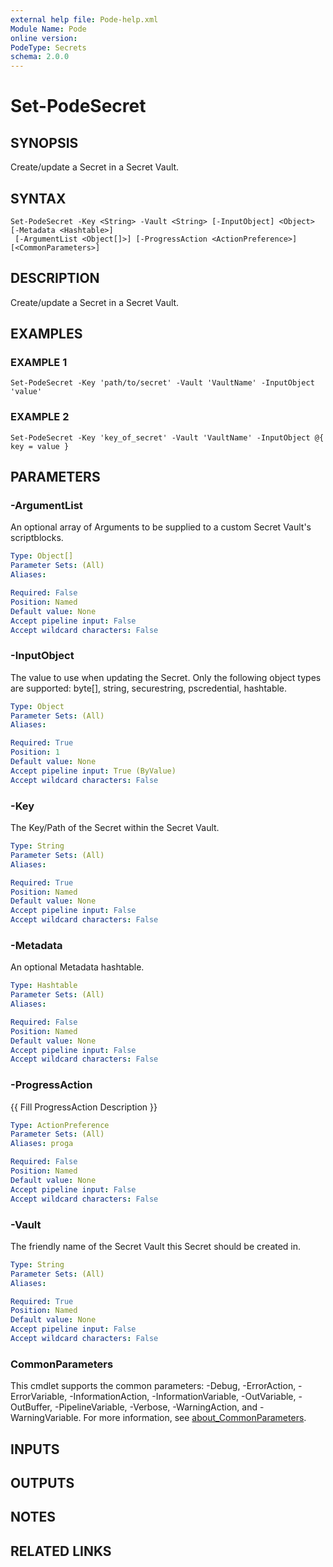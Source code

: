 ```yaml
---
external help file: Pode-help.xml
Module Name: Pode
online version:
PodeType: Secrets
schema: 2.0.0
---
```


# Set-PodeSecret

## SYNOPSIS
Create/update a Secret in a Secret Vault.

## SYNTAX

```
Set-PodeSecret -Key <String> -Vault <String> [-InputObject] <Object> [-Metadata <Hashtable>]
 [-ArgumentList <Object[]>] [-ProgressAction <ActionPreference>] [<CommonParameters>]
```

## DESCRIPTION
Create/update a Secret in a Secret Vault.

## EXAMPLES

### EXAMPLE 1
```
Set-PodeSecret -Key 'path/to/secret' -Vault 'VaultName' -InputObject 'value'
```

### EXAMPLE 2
```
Set-PodeSecret -Key 'key_of_secret' -Vault 'VaultName' -InputObject @{ key = value }
```

## PARAMETERS

### -ArgumentList
An optional array of Arguments to be supplied to a custom Secret Vault's scriptblocks.

```yaml
Type: Object[]
Parameter Sets: (All)
Aliases:

Required: False
Position: Named
Default value: None
Accept pipeline input: False
Accept wildcard characters: False
```

### -InputObject
The value to use when updating the Secret.
Only the following object types are supported: byte\[\], string, securestring, pscredential, hashtable.

```yaml
Type: Object
Parameter Sets: (All)
Aliases:

Required: True
Position: 1
Default value: None
Accept pipeline input: True (ByValue)
Accept wildcard characters: False
```

### -Key
The Key/Path of the Secret within the Secret Vault.

```yaml
Type: String
Parameter Sets: (All)
Aliases:

Required: True
Position: Named
Default value: None
Accept pipeline input: False
Accept wildcard characters: False
```

### -Metadata
An optional Metadata hashtable.

```yaml
Type: Hashtable
Parameter Sets: (All)
Aliases:

Required: False
Position: Named
Default value: None
Accept pipeline input: False
Accept wildcard characters: False
```

### -ProgressAction
{{ Fill ProgressAction Description }}

```yaml
Type: ActionPreference
Parameter Sets: (All)
Aliases: proga

Required: False
Position: Named
Default value: None
Accept pipeline input: False
Accept wildcard characters: False
```

### -Vault
The friendly name of the Secret Vault this Secret should be created in.

```yaml
Type: String
Parameter Sets: (All)
Aliases:

Required: True
Position: Named
Default value: None
Accept pipeline input: False
Accept wildcard characters: False
```

### CommonParameters
This cmdlet supports the common parameters: -Debug, -ErrorAction, -ErrorVariable, -InformationAction, -InformationVariable, -OutVariable, -OutBuffer, -PipelineVariable, -Verbose, -WarningAction, and -WarningVariable. For more information, see [about_CommonParameters](http://go.microsoft.com/fwlink/?LinkID=113216).

## INPUTS

## OUTPUTS

## NOTES

## RELATED LINKS
